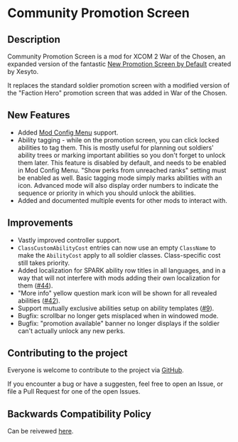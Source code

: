 # Community Promotion Screen

## Description

Community Promotion Screen is a mod for XCOM 2 War of the Chosen, an expanded version of the fantastic [New Promotion Screen by Default](https://github.com/Xesyto/New-Promotion-Screen-by-Default) created by Xesyto.

It replaces the standard soldier promotion screen with a modified version of the "Faction Hero" promotion screen that was added in War of the Chosen.

## New Features

* Added [Mod Config Menu](https://steamcommunity.com/sharedfiles/filedetails/?id=667104300) support.
* Ability tagging - while on the promotion screen, you can click locked abilities to tag them. This is mostly useful for planning out soldiers' ability trees or marking important abilities so you don't forget to unlock them later. This feature is disabled by default, and needs to be enabled in Mod Config Menu. "Show perks from unreached ranks" setting must be enabled as well. Basic tagging mode simply marks abilities with an icon. Advanced mode will also display order numbers to indicate the sequence or priority in which you should unlock the abilities.
* Added and documented multiple events for other mods to interact with.

## Improvements

* Vastly improved controller support.
* `ClassCustomAbilityCost` entries can now use an empty `ClassName` to make the `AbilityCost` apply to all soldier classes. Class-specific cost still takes priority.
* Added localization for SPARK ability row titles in all languages, and in a way that will not interfere with mods adding their own localization for them ([#44](https://github.com/X2CommunityCore/X2CommunityPromotionScreen/issues/44)).
* "More info" yellow question mark icon will be shown for all revealed abilities ([#42](https://github.com/X2CommunityCore/X2CommunityPromotionScreen/issues/42)).
* Support mutually exclusive abilities setup on ability templates ([#9](https://github.com/X2CommunityCore/X2CommunityPromotionScreen/pull/9)).
* Bugfix: scrollbar no longer gets misplaced when in windowed mode.
* Bugfix: "promotion available" banner no longer displays if the soldier can't actually unlock any new perks.

## Contributing to the project

Everyone is welcome to contribute to the project via [GitHub](https://github.com/X2CommunityCore/X2CommunityPromotionScreen).

If you encounter a bug or have a suggesten, feel free to open an Issue, or file a Pull Request for one of the open Issues.

## Backwards Compatibility Policy

Can be reivewed [here](https://github.com/X2CommunityCore/X2CommunityPromotionScreen/issues/31).
